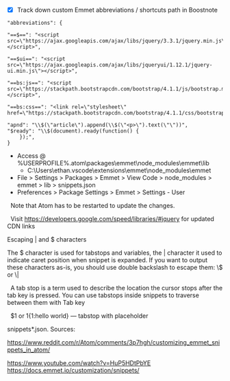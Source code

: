 - [X] Track down custom Emmet abbreviations / shortcuts path in Boostnote

```
"abbreviations": {

"==$==": "<script src=\"https://ajax.googleapis.com/ajax/libs/jquery/3.3.1/jquery.min.js\"></script>",

"==$ui==": "<script src=\"https://ajax.googleapis.com/ajax/libs/jqueryui/1.12.1/jquery-ui.min.js\"></script>",

"==bs:js==": "<script src=\"https://stackpath.bootstrapcdn.com/bootstrap/4.1.1/js/bootstrap.min.js\"></script>",

"==bs:css==": "<link rel=\"stylesheet\" href=\"https://stackpath.bootstrapcdn.com/bootstrap/4.1.1/css/bootstrap.min.css\"/>",

"apnd": "\\$(\"article\").append(\\$(\"<p>\").text(\"\"))",
"$ready": "\\$(document).ready(function() {
    });",
}
```

- Access @ %USERPROFILE%\.atom\packages\emmet\node_modules\emmet\lib
    - C:\Users\ethan\.vscode\extensions\emmet\node_modules\emmet
- File > Settings > Packages > Emmet > View Code > node_modules > emmet > lib > snippets.json
- Preferences > Package Settings > Emmet > Settings - User

  Note that Atom has to be restarted to update the changes.

  Visit  https://developers.google.com/speed/libraries/#jquery  for updated CDN links

Escaping | and $ characters

The $ character is used for tabstops and variables, the | character it used to indicate caret position when snippet is expanded. If you want to output these characters as-is, you should use double backslash to escape them: \\$ or \\|

  A tab stop is a term used to describe the location the cursor stops after the tab key is pressed. You can use tabstops inside snippets to traverse between them with Tab key

  $1 or ${1}
  ${1:hello world} — tabstop with placeholder

snippets*.json.
Sources:

https://www.reddit.com/r/Atom/comments/3p7hgh/customizing_emmet_snippets_in_atom/

https://www.youtube.com/watch?v=HuP5HDtPbYE
https://docs.emmet.io/customization/snippets/